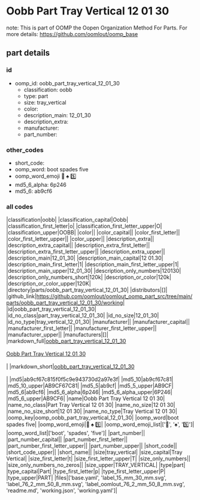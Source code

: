# Oobb Part Tray Vertical 12 01 30  

note: This is part of OOMP the Oopen Organization Method For Parts. For more details: https://github.com/oomlout/oomp_base

##  part details





### id
* oomp_id: oobb_part_tray_vertical_12_01_30
  * classification: oobb
  * type: part
  * size: tray_vertical
  * color: 
  * description_main: 12_01_30
  * description_extra: 
  * manufacturer: 
  * part_number: 

### other_codes
* short_code: 
* oomp_word: boot spades five
* oomp_word_emoji :boot: :spades: :five:
* md5_6_alpha: 6p246
* md5_6: ab9cf6

### all codes 
|classification|oobb|
|classification_capital|Oobb|
|classification_first_letter|o|
|classification_first_letter_upper|O|
|classification_upper|OOBB|
|color||
|color_capital||
|color_first_letter||
|color_first_letter_upper||
|color_upper||
|description_extra||
|description_extra_capital||
|description_extra_first_letter||
|description_extra_first_letter_upper||
|description_extra_upper||
|description_main|12_01_30|
|description_main_capital|12 01.30|
|description_main_first_letter|1|
|description_main_first_letter_upper|1|
|description_main_upper|12_01_30|
|description_only_numbers|120130|
|description_only_numbers_short|120k|
|description_or_color|120k|
|description_or_color_upper|120K|
|directory|parts/oobb_part_tray_vertical_12_01_30|
|distributors|[]|
|github_link|https://github.com/oomlout/oomlout_oomp_part_src/tree/main/parts/oobb_part_tray_vertical_12_01_30/working|
|id|oobb_part_tray_vertical_12_01_30|
|id_no_class|part_tray_vertical_12_01_30|
|id_no_size|12_01_30|
|id_no_type|tray_vertical_12_01_30|
|manufacturer||
|manufacturer_capital||
|manufacturer_first_letter||
|manufacturer_first_letter_upper||
|manufacturer_upper||
|manufacturers|[]|
|markdown_full|[oobb_part_tray_vertical_12_01_30](https://github.com/oomlout/oomlout_oomp_part_src/tree/main/parts/oobb_part_tray_vertical_12_01_30/working)<br>[](https://github.com/oomlout/oomlout_oomp_part_src/tree/main/parts/oobb_part_tray_vertical_12_01_30/working)<br>[Oobb Part Tray Vertical 12 01 30](https://github.com/oomlout/oomlout_oomp_part_src/tree/main/parts/oobb_part_tray_vertical_12_01_30/working)<br><br>|
|markdown_short|[oobb_part_tray_vertical_12_01_30](https://github.com/oomlout/oomlout_oomp_part_src/tree/main/parts/oobb_part_tray_vertical_12_01_30/working)<br><br>|
|md5|ab9cf67c815f0f5c9e943730d2a97e3f|
|md5_10|ab9cf67c81|
|md5_10_upper|AB9CF67C81|
|md5_5|ab9cf|
|md5_5_upper|AB9CF|
|md5_6|ab9cf6|
|md5_6_alpha|6p246|
|md5_6_alpha_upper|6P246|
|md5_6_upper|AB9CF6|
|name|Oobb Part Tray Vertical 12 01 30|
|name_no_class|Part Tray Vertical 12 01 30|
|name_no_size|12 01 30|
|name_no_size_short|12 01 30|
|name_no_type|Tray Vertical 12 01 30|
|oomp_key|oomp_oobb_part_tray_vertical_12_01_30|
|oomp_word|boot spades five|
|oomp_word_emoji|:boot: :spades: :five:|
|oomp_word_emoji_list|[':boot:', ':spades:', ':five:']|
|oomp_word_list|['boot', 'spades', 'five']|
|part_number||
|part_number_capital||
|part_number_first_letter||
|part_number_first_letter_upper||
|part_number_upper||
|short_code||
|short_code_upper||
|short_name||
|size|tray_vertical|
|size_capital|Tray Vertical|
|size_first_letter|t|
|size_first_letter_upper|T|
|size_only_numbers||
|size_only_numbers_no_zeros||
|size_upper|TRAY_VERTICAL|
|type|part|
|type_capital|Part|
|type_first_letter|p|
|type_first_letter_upper|P|
|type_upper|PART|
|files|['base.yaml', 'label_15_mm_30_mm.svg', 'label_76_2_mm_50_8_mm.svg', 'label_oomlout_76_2_mm_50_8_mm.svg', 'readme.md', 'working.json', 'working.yaml']|

